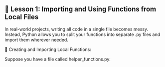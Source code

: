 ## 🚀 Lesson 1: Importing and Using Functions from Local Files

In real-world projects, writing all code in a single file becomes messy.
Instead, Python allows you to split your functions into separate .py files and import them wherever needed.

🔹 Creating and Importing Local Functions:

Suppose you have a file called helper_functions.py:
